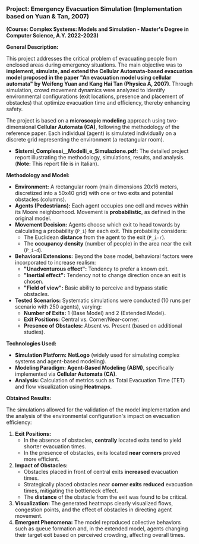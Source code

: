 ### **Project: Emergency Evacuation Simulation (Implementation based on Yuan & Tan, 2007)**

**(Course: Complex Systems: Models and Simulation - Master's Degree in Computer Science, A.Y. 2022-2023)**

**General Description:**

This project addresses the critical problem of evacuating people from enclosed areas during emergency situations. The main objective was to **implement, simulate, and extend the Cellular Automata-based evacuation model proposed in the paper "An evacuation model using cellular automata" by Weifeng Yuan and Kang Hai Tan (Physica A, 2007)**. Through simulation, crowd movement dynamics were analyzed to identify environmental configurations (exit locations, presence and placement of obstacles) that optimize evacuation time and efficiency, thereby enhancing safety.

The project is based on a **microscopic modeling** approach using two-dimensional **Cellular Automata (CA)**, following the methodology of the reference paper. Each individual (agent) is simulated individually on a discrete grid representing the environment (a rectangular room).

* **Sistemi_Complessi__Modelli_e_Simulazione.pdf:** The detailed project report illustrating the methodology, simulations, results, and analysis. (**Note:** This report file is in Italian).

**Methodology and Model:**

* **Environment:** A rectangular room (main dimensions 20x16 meters, discretized into a 50x40 grid) with one or two exits and potential obstacles (columns).
* **Agents (Pedestrians):** Each agent occupies one cell and moves within its Moore neighborhood. Movement is **probabilistic**, as defined in the original model.
* **Movement Decision:** Agents choose which exit to head towards by calculating a probability (`P_i`) for each exit. This probability considers:
    * The Euclidean **distance** from the agent to the exit (`P_i-r`).
    * The **occupancy density** (number of people) in the area near the exit (`P_i-d`).
* **Behavioral Extensions:** Beyond the base model, behavioral factors were incorporated to increase realism:
    * **"Unadventurous effect":** Tendency to prefer a known exit.
    * **"Inertial effect":** Tendency not to change direction once an exit is chosen.
    * **"Field of view":** Basic ability to perceive and bypass static obstacles.
* **Tested Scenarios:** Systematic simulations were conducted (10 runs per scenario with 250 agents), varying:
    * **Number of Exits:** 1 (Base Model) and 2 (Extended Model).
    * **Exit Positions:** Central vs. Corner/Near-corner.
    * **Presence of Obstacles:** Absent vs. Present (based on additional studies).

**Technologies Used:**

* **Simulation Platform:** **NetLogo** (widely used for simulating complex systems and agent-based modeling).
* **Modeling Paradigm:** **Agent-Based Modeling (ABM)**, specifically implemented via **Cellular Automata (CA)**.
* **Analysis:** Calculation of metrics such as Total Evacuation Time (TET) and flow visualization using **Heatmaps**.

**Obtained Results:**

The simulations allowed for the validation of the model implementation and the analysis of the environmental configuration's impact on evacuation efficiency:

1.  **Exit Positions:**
    * In the absence of obstacles, **centrally** located exits tend to yield shorter evacuation times.
    * In the presence of obstacles, exits located **near corners** proved more efficient.
2.  **Impact of Obstacles:**
    * Obstacles placed in front of central exits **increased** evacuation times.
    * Strategically placed obstacles near **corner exits** **reduced** evacuation times, mitigating the bottleneck effect.
    * The **distance** of the obstacle from the exit was found to be critical.
3.  **Visualization:** The generated heatmaps clearly visualized flows, congestion points, and the effect of obstacles in directing agent movement.
4.  **Emergent Phenomena:** The model reproduced collective behaviors such as queue formation and, in the extended model, agents changing their target exit based on perceived crowding, affecting overall times.
